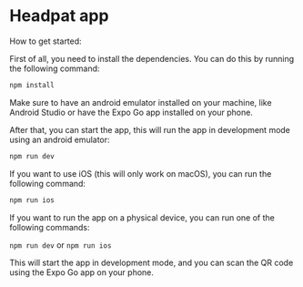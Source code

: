 # Headpat app

How to get started:

First of all, you need to install the dependencies. You can do this by running the following command:

```bash
npm install
```

Make sure to have an android emulator installed on your machine, like Android Studio or have the Expo Go app installed on your phone.

After that, you can start the app, this will run the app in development mode using an android emulator:

```bash
npm run dev
```

If you want to use iOS (this will only work on macOS), you can run the following command:

```bash
npm run ios
```

If you want to run the app on a physical device, you can run one of the following commands:

`npm run dev` or `npm run ios`

This will start the app in development mode, and you can scan the QR code using the Expo Go app on your phone.
